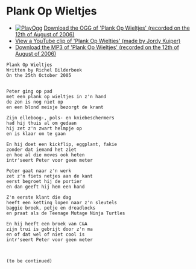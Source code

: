 # Plank Op Wieltjes

 * [![PlayOgg](http://static.fsf.org/playogg/Play_ogg_80x15.png "I support PlayOgg!")](http://playogg.org) [Download the OGG of 'Plank Op Wieltjes' (recorded on the 12th of August of 2006)](http://www.richelbilderbeek.nl/CD06_10PlankOpWieltjes20060812.ogg)
 * [View a YouTube clip of 'Plank Op Wieltjes' (made by Jordy Kuiper)](http://youtube.com/watch?v=kL8vxocOiAc)
 * [Download the MP3 of 'Plank Op Wieltjes' (recorded on the 12th of August of 2006)](http://www.richelbilderbeek.nl/CD06_10PlankOpWieltjes20060812.mp3)

```
Plank Op Wieltjes
Written by Richel Bilderbeek
On the 25th October 2005


Peter ging op pad
met een plank op wieltjes in z'n hand
de zon is nog niet op
en een blond meisje bezorgt de krant

Zijn elleboog-, pols- en kniebeschermers
had hij thuis al om gedaan
hij zet z'n zwart helmpje op 
en is klaar om te gaan

En hij doet een kickflip, eggplant, fakie
zonder dat iemand het ziet
en hoe al die moves ook heten
intr'seert Peter voor geen meter

Peter gaat naar z'n werk
zet z'n fiets netjes aan de kant
eerst begroet hij de portier
en dan geeft hij hem een hand

Z'n eerste klant die dag
heeft een ketting lopen naar z'n sleutels
baggie broek, petje en dreadlocks
en praat als de Teenage Mutage Ninja Turtles

En hij heeft een broek van C&A
zijn trui is gebrijt door z'n ma
en of dat wel of niet cool is
intr'seert Peter voor geen meter



(to be continued)
```
